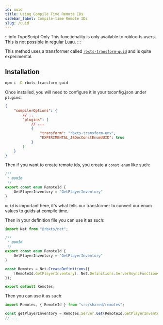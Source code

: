 ```yaml
---
id: uuid
title: Using Compile Time Remote IDs
sidebar_label: Compile-time Remote IDs
slug: /uuid
---
```

:::info TypeScript Only
This functionality is only available to roblox-ts users. This is not possible in regular Luau.
:::

This method uses a transformer called [`rbxts-transform-guid`](https://github.com/roblox-aurora/rbxts-transform-guid) and is quite experimental.

## Installation 

```bash
npm i -D rbxts-transform-guid
```

Once installed, you will need to configure it in your tsconfig.json under `plugins`:

```json
{
	"compilerOptions": {
        // ..
        "plugins": [
            // ...
            {
				"transform": "rbxts-transform-env",
				"EXPERIMENTAL_JSDocConstEnumUUID": true
			}
        ]
    }
}
```

Then if you want to create remote ids, you create a `const enum` like such:

```ts
/**
 * @uuid
 */
export const enum RemoteId {
    GetPlayerInventory = "GetPlayerInventory"
}
```

`uuid` is important here, it's what tells our transformer to convert our enum values to guids at compile time.

Then in your definition file you can use it as such:

```ts title="src/shared/remotes.ts"
import Net from "@rbxts/net";

/**
 * @uuid
 */
export const enum RemoteId {
    GetPlayerInventory = "GetPlayerInventory"
}

const Remotes = Net.CreateDefinitions({
    [RemoteId.GetPlayerInventory]: Net.Definitions.ServerAsyncFunction<() => InventorySlot[]>(),
});

export default Remotes;
```

Then you can use it as such:

```ts title="src/server/example.server.ts"
import Remotes, { RemoteId } from "src/shared/remotes";

const getPlayerInventory = Remotes.Server.Get(RemoteId.GetPlayerInventory);
// ...
```